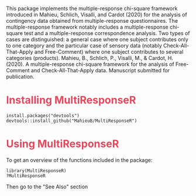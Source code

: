 This package implements the multiple-response chi-square framework introduced in Mahieu, Schlich, Visalli, and Cardot (2020) for the analysis of contingency data obtained from multiple-response questionnaires. The multiple-response framework notably includes a multiple-response chi-square test and a multiple-response correspondence analysis. Two types of cases are distinguished: a general case where one subject contributes only to one category and the particular case of sensory data (notably Check-All-That-Apply and Free-Comment) where one subject contributes to several categories (products).
Mahieu, B., Schlich, P., Visalli, M., & Cardot, H. (2020). A multiple-response chi-square framework for the analysis of Free-Comment and Check-All-That-Apply data. Manuscript submitted for publication.

# <span style="color: #EA485C">Installing MultiResponseR</span>

  ```{r eval=FALSE}
install.packages("devtools")
devtools::install_github("MahieuB/MultiResponseR")
```

# <span style="color: #EA485C">Using MultiResponseR</span>

To get an overview of the functions included in the package:

  ```{r eval=FALSE}
library(MultiResponseR)  
?MultiResponseR
```

Then go to the "See Also" section
